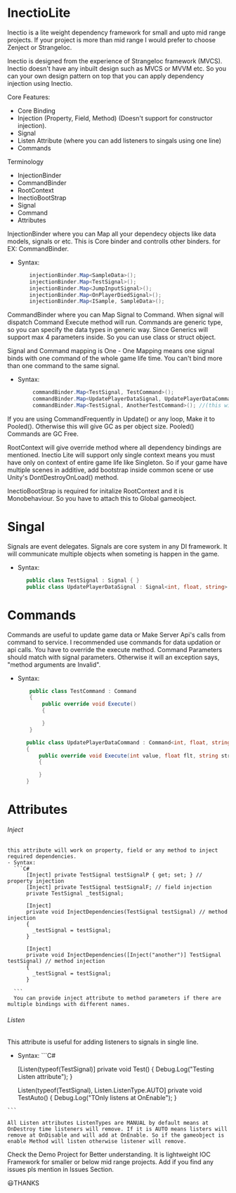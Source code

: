# InectioLite

Inectio is a lite weight dependency framework for small and upto mid range projects. If your project is more than mid range I would prefer to choose Zenject or StrangeIoc.

Inectio is designed from the experience of StrangeIoc framework (MVCS). Inectio doesn't have any inbuilt design such as MVCS or MVVM etc. So you can your own design pattern on top that you can apply dependency injection using Inectio.

Core Features:

 - Core Binding
 - Injection (Property, Field, Method) (Doesn't support for constructor injection).
 - Signal
  - Listen Attribute (where you can add listeners to singals using one line)
  - Commands
  
  Terminology

  - InjectionBinder
  - CommandBinder
  - RootContext
  - InectioBootStrap
  - Signal
  - Command
  - Attributes
 
InjectionBinder where you can Map all your dependecy objects like data models, signals or etc. This is Core binder and controlls other binders. for EX: CommandBinder.

  - Syntax: 
  ``` C#
         injectionBinder.Map<SampleData>();
         injectionBinder.Map<TestSignal>();
         injectionBinder.Map<JumpInputSignal>();
         injectionBinder.Map<OnPlayerDiedSignal>();
         injectionBinder.Map<ISample, SampleData>();
  ```
         

CommandBinder where you can Map Signal to Command. When signal will dispatch Command Execute method will run. Commands are generic type, so you can specify the data types in generic way. Since Generics will support max 4 parameters inside. So you can use class or struct object.

Signal and Command mapping is One - One Mapping means one signal binds with one command of the whole game life time. You can't bind more than one command to the same signal.

  - Syntax:
  ``` C#
          commandBinder.Map<TestSignal, TestCommand>();
          commandBinder.Map<UpdatePlayerDataSignal, UpdatePlayerDataCommand>().Pooled();
          commandBinder.Map<TestSignal, AnotherTestCommand>(); //(this will gives an exception ).
  ```
         
If you are using CommandFrequently in Update() or any loop, Make it to Pooled(). Otherwise this will give GC as per object size. Pooled() Commands are GC Free.

RootContext will give override method where all dependency bindings are mentioned. Inectio Lite will support only single context means you must have only on context of entire game life like Singleton. So if your game have multiple scenes in additive, add bootstrap inside common scene or use Unity's DontDestroyOnLoad() method.

InectioBootStrap is required for initalize RootContext and it is Monobehaviour. So you have to attach this to Global gameobject.

# Singal
Signals are event delegates. Signals are core system in any DI framework. It will communicate multiple objects when someting is happen in the game.

   - Syntax:
   ``` C#
         public class TestSignal : Signal { }
         public class UpdatePlayerDataSignal : Signal<int, float, string> { }
   ```
         
# Commands
Commands are useful to update game data or Make Server Api's calls from command to service. I recommended use commands for data updation or api calls. You have to override the execute method. Command Parameters should match with signal parameters. Otherwise it will an exception says, "method arguments are Invalid".

   - Syntax:
   ``` C#
          public class TestCommand : Command
          {
              public override void Execute()
              {

              }
          }

         public class UpdatePlayerDataCommand : Command<int, float, string>
         {
             public override void Execute(int value, float flt, string str)
             {

             }
         }
   ```
   
   # Attributes
   ###### Inject
    this attribute will work on property, field or any method to inject required dependencies.
    - Syntax:
      ```C#
          [Inject] private TestSignal testSignalP { get; set; } // property injection
          [Inject] private TestSignal testSignalF; // field injection
          private TestSignal _testSignal;
          
          [Inject]
          private void InjectDependencies(TestSignal testSignal) // method injection
          {
            _testSignal = testSignal;
          }
          
          [Inject]
          private void InjectDependencies([Inject("another")] TestSignal testSignal) // method injection
          {
            _testSignal = testSignal;
          }
          
      ```
      You can provide inject attribute to method parameters if there are multiple bindings with different names.
      
   ###### Listen
   This attribute is useful for adding listeners to signals in single line.
   - Syntax:
    ```C#
        
        [Listen(typeof(TestSignal)]
        private void Test()
        {
         Debug.Log("Testing Listen attribute");
        }
        
        Listen(typeof(TestSignal), Listen.ListenType.AUTO]
        private void TestAuto()
        {
         Debug.Log("TOnly listens at OnEnable");
        }
        
    ```
    
    All Listen attributes ListenTypes are MANUAL by default means at OnDestroy time listeners will remove. If it is AUTO means listers will remove at OnDisable and will add at OnEnable. So if the gameobject is enable Method will listen otherwise listener will remove.

Check the Demo Project for Better understanding. It is lightweight IOC Framework for smaller or below mid range projects. Add if you find any issues pls mention in Issues Section.

😃THANKS
